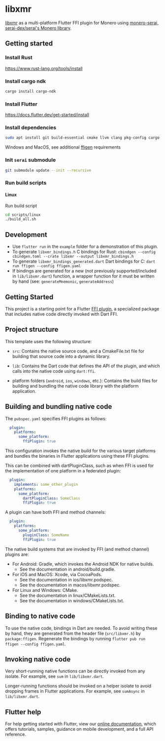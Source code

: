 # libxmr

[libxmr](https://git.cypherstack.com/julian/libxmr) as a multi-platform Flutter FFI plugin for Monero using [monero-serai, serai-dex/serai's Monero library](https://github.com/serai-dex/serai).

## Getting started

### Install Rust 

https://www.rust-lang.org/tools/install

### Install cargo ndk
```sh
cargo install cargo-ndk
```

### Install Flutter

https://docs.flutter.dev/get-started/install

### Install dependencies
```sh
sudo apt install git build-essential cmake llvm clang pkg-config cargo rustc libssl-dev libc6-dev-i386 libclang-dev
```

Windows and MacOS, see additional [ffigen](https://pub.dev/packages/ffigen#installing-llvm) requirements

### Init `serai` submodule
```sh
git submodule update --init --recursive
```

### Run build scripts

#### Linux

Run build script
```sh
cd scripts/linux
./build_all.sh
```
<!--
#### Android

Run the NDK setup and build scripts
```sh
cd scripts/android
./install_ndk.sh
./build_all.sh
```
-->
## Development

 - Use `flutter run` in the `example` folder for a demonstration of this plugin.
 - To generate `libxmr_bindings.h` C bindings for Rust: `cbindgen --config cbindgen.toml --crate libxmr --output libxmr_bindings.h` <!--C bindings are generated on `cargo build`s via `build.rs`. TODO re-enable this after build.rs is fixed to produce the same output as the cbindgen command above-->
 - To generate `libxmr_bindings_generated.dart` Dart bindings for C: `dart run ffigen --config ffigen.yaml`
 - If bindings are generated for a new (not previously supported/included in `lib/libxmr.dart`) function, a wrapper function for it must be written by hand (see: `generateMnemonic`, `generateAddress`)

## Getting Started

This project is a starting point for a Flutter
[FFI plugin](https://docs.flutter.dev/development/platform-integration/c-interop),
a specialized package that includes native code directly invoked with Dart FFI.

## Project structure

This template uses the following structure:

* `src`: Contains the native source code, and a CmakeFile.txt file for building
  that source code into a dynamic library.

* `lib`: Contains the Dart code that defines the API of the plugin, and which
  calls into the native code using `dart:ffi`.

* platform folders (`android`, `ios`, `windows`, etc.): Contains the build files
  for building and bundling the native code library with the platform application.

## Building and bundling native code

The `pubspec.yaml` specifies FFI plugins as follows:

```yaml
  plugin:
    platforms:
      some_platform:
        ffiPlugin: true
```

This configuration invokes the native build for the various target platforms
and bundles the binaries in Flutter applications using these FFI plugins.

This can be combined with dartPluginClass, such as when FFI is used for the
implementation of one platform in a federated plugin:

```yaml
  plugin:
    implements: some_other_plugin
    platforms:
      some_platform:
        dartPluginClass: SomeClass
        ffiPlugin: true
```

A plugin can have both FFI and method channels:

```yaml
  plugin:
    platforms:
      some_platform:
        pluginClass: SomeName
        ffiPlugin: true
```

The native build systems that are invoked by FFI (and method channel) plugins are:

* For Android: Gradle, which invokes the Android NDK for native builds.
  * See the documentation in android/build.gradle.
* For iOS and MacOS: Xcode, via CocoaPods.
  * See the documentation in ios/libxmr.podspec.
  * See the documentation in macos/libxmr.podspec.
* For Linux and Windows: CMake.
  * See the documentation in linux/CMakeLists.txt.
  * See the documentation in windows/CMakeLists.txt.

## Binding to native code

To use the native code, bindings in Dart are needed.
To avoid writing these by hand, they are generated from the header file
(`src/libxmr.h`) by `package:ffigen`.
Regenerate the bindings by running `flutter pub run ffigen --config ffigen.yaml`.

## Invoking native code

Very short-running native functions can be directly invoked from any isolate.
For example, see `sum` in `lib/libxmr.dart`.

Longer-running functions should be invoked on a helper isolate to avoid
dropping frames in Flutter applications.
For example, see `sumAsync` in `lib/libxmr.dart`.

## Flutter help

For help getting started with Flutter, view our
[online documentation](https://flutter.dev/docs), which offers tutorials,
samples, guidance on mobile development, and a full API reference.

